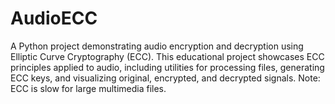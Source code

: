 # AudioECC
A Python project demonstrating audio encryption and decryption using Elliptic Curve Cryptography (ECC). This educational project showcases ECC principles applied to audio, including utilities for processing files, generating ECC keys, and visualizing original, encrypted, and decrypted signals. Note: ECC is slow for large multimedia files.
